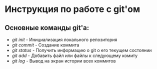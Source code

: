 # Инструкция по работе с git'ом   
## Основные команды git'a:  
- *git init* - Инициализация локального репозитория
- *git commit* - Создание коммита
- *git status* - Получить информацию о git о его текущем состоянии
- *git add* - Добавить файл или файлы к следующему комиту 
- *git log* - Вывод на экран истории всех коммитов